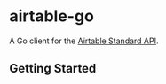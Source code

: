 # airtable-go

A Go client for the [Airtable Standard API](https://airtable.com/api).

## Getting Started